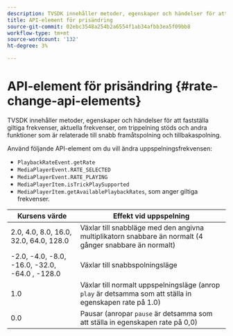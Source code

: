 ```yaml
---
description: TVSDK innehåller metoder, egenskaper och händelser för att fastställa giltiga frekvenser, aktuella frekvenser, om trippelning stöds och andra funktioner som är relaterade till snabb framåtspolning och tillbakaspolning.
title: API-element för prisändring
source-git-commit: 02ebc3548a254b2a6554f1ab34afbb3ea5f09bb8
workflow-type: tm+mt
source-wordcount: '132'
ht-degree: 3%

---
```


# API-element för prisändring {#rate-change-api-elements}

TVSDK innehåller metoder, egenskaper och händelser för att fastställa giltiga frekvenser, aktuella frekvenser, om trippelning stöds och andra funktioner som är relaterade till snabb framåtspolning och tillbakaspolning.

<!--<a id="section_E5D37C71323947E2AED8B866D9835E31"></a>-->

Använd följande API-element om du vill ändra uppspelningsfrekvensen:

* `PlaybackRateEvent.getRate`
* `MediaPlayerEvent.RATE_SELECTED`
* `MediaPlayerEvent.RATE_PLAYING`
* `MediaPlayerItem.isTrickPlaySupported`
* `MediaPlayerItem.getAvailablePlaybackRates`, som anger giltiga frekvenser.

| **Kursens värde** | **Effekt vid uppspelning** |
|---|---|
| 2.0, 4.0, 8.0, 16.0, 32.0, 64.0, 128.0 | Växlar till snabbläge med den angivna multiplikatorn snabbare än normalt (4 gånger snabbare än normalt) |
| -2.0, -4.0, -8.0, -16.0, -32.0, -64.0 , -128.0 | Växlar till snabbspolningsläge |
| 1.0 | Växlar till normalt uppspelningsläge (anrop `play` är detsamma som att ställa in egenskapen rate på 1.0) |
| 0.0 | Pausar (anropar `pause` är detsamma som att ställa in egenskapen rate på 0,0) |
